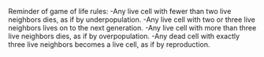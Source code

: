 Reminder of game of life rules:
    -Any live cell with fewer than two live neighbors dies, as if by underpopulation.
    -Any live cell with two or three live neighbors lives on to the next generation.
    -Any live cell with more than three live neighbors dies, as if by overpopulation.
    -Any dead cell with exactly three live neighbors becomes a live cell, as if by reproduction.